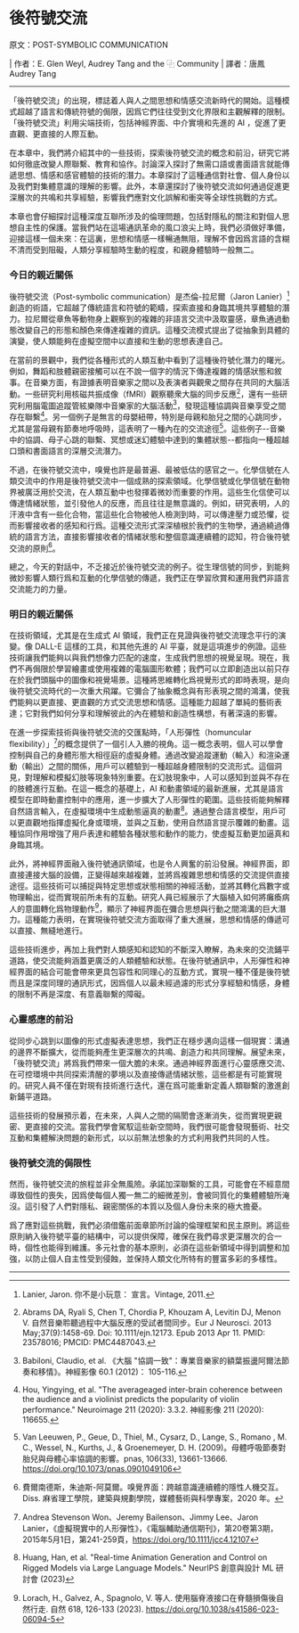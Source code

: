 # 後符號交流

原文：POST-SYMBOLIC COMMUNICATION

| 作者：E. Glen Weyl, Audrey Tang and the ⿻ Community
| 譯者：唐鳳 Audrey Tang

---

「後符號交流」的出現，標誌着人與人之間思想和情感交流新時代的開始。這種模式超越了語言和傳統符號的侷限，因爲它們往往受到文化界限和主觀解釋的限制。「後符號交流」利用尖端技術，包括神經界面、中介實境和先進的 AI ，促進了更直觀、更直接的人際互動。

在本章中，我們將介紹其中的一些技術，探索後符號交流的概念和前沿，研究它將如何徹底改變人際聯繫、教育和協作。討論深入探討了無需口語或書面語言就能傳遞思想、情感和感官體驗的技術的潛力。本章探討了這種通信對社會、個人身份以及我們對集體意識的理解的影響。此外，本章還探討了後符號交流如何通過促進更深層次的共鳴和共享經驗，影響我們應對文化誤解和衝突等全球性挑戰的方式。

本章也會仔細探討這種深度互聯所涉及的倫理問題，包括對隱私的關注和對個人思想自主性的保護。當我們站在這場通訊革命的風口浪尖上時，我們必須做好準備，迎接這樣一個未來：在這裏，思想和情感一樣暢通無阻，理解不會因爲言語的含糊不清而受到阻礙，人類分享經驗時生動的程度，和親身體驗時一般無二。

### 今日的親近關係

後符號交流（Post-symbolic communication）是杰倫-拉尼爾（Jaron Lanier）[^1] 創造的術語，它超越了傳統語言和符號的範疇，探索直接和身臨其境共享體驗的潛力。拉尼爾從章魚等動物身上觀察到的複雜的非語言交流中汲取靈感，章魚通過動態改變自己的形態和顏色來傳達複雜的資訊。這種交流模式提出了從抽象到具體的演變，使人類能夠在虛擬空間中以直接和生動的思想表達自己。

在當前的景觀中，我們從各種形式的人類互動中看到了這種後符號化潛力的曙光。例如，舞蹈和肢體親密接觸可以在不說一個字的情況下傳達複雜的情感狀態和敘事。在音樂方面，有證據表明音樂家之間以及表演者與觀衆之間存在共同的大腦活動。一些研究利用核磁共振成像（fMRI）觀察聽衆大腦的同步反應[^2]，還有一些研究利用腦電圖追蹤管絃樂隊中音樂家的大腦活動[^3]，發現這種協調與音樂享受之間存在聯繫[^4]。另一個例子是無言的母嬰紐帶，特別是母親和胎兒之間的心跳同步，尤其是當母親有節奏地呼吸時，這表明了一種內在的交流途徑[^5]。這些例子--音樂中的協調、母子心跳的聯繫、冥想或迷幻體驗中達到的集體狀態--都指向一種超越口頭和書面語言的深層交流潛力。

不過，在後符號交流中，嗅覺也許是最普遍、最被低估的感官之一。化學信號在人類交流中的作用是後符號交流中一個成熟的探索領域。化學信號或化學信號在動物界被廣泛用於交流，在人類互動中也發揮着微妙而重要的作用。這些生化信使可以傳達情緒狀態，並引發他人的反應，而且往往是無意識的。例如，研究表明，人的汗液中含有一些化合物，當這些化合物被他人檢測到時，可以傳達壓力或恐懼，從而影響接收者的感知和行爲。這種交流形式深深植根於我們的生物學，通過繞過傳統的語言方法，直接影響接收者的情緒狀態和整個意識連續體的認知，符合後符號交流的原則[^6]。

總之，今天的對話中，不乏接近於後符號交流的例子。從生理信號的同步，到能夠微妙影響人類行爲和互動的化學信號的傳遞，我們正在學習欣賞和運用我們非語言交流能力的力量。

### 明日的親近關係

在技術領域，尤其是在生成式 AI 領域，我們正在見證與後符號交流理念平行的演變。像 DALL-E 這樣的工具，和其他先進的 AI 平臺，就是這項進步的例證。這些技術讓我們能夠以與我們想像力匹配的速度，生成我們思想的視覺呈現。現在，我們不再侷限於學習繪畫或使用複雜的電腦圖形軟體；我們可以立即創造出以前只存在於我們頭腦中的圖像和視覺場景。這種將思維轉化爲視覺形式的即時表現，是向後符號交流時代的一次重大飛躍。它彌合了抽象概念與有形表現之間的鴻溝，使我們能夠以更直接、更直觀的方式交流思想和情感。這種能力超越了單純的藝術表達；它對我們如何分享和理解彼此的內在體驗和創造性構想，有著深遠的影響。

在進一步探索技術與後符號交流的交匯點時，「人形彈性（homuncular flexibility）」[^7]的概念提供了一個引人入勝的視角。這一概念表明，個人可以學會控制與自己的身體形態大相徑庭的虛擬身體。通過改變追蹤運動（輸入）和渲染運動（輸出）之間的關係，用戶可以體驗到一種超越身體限制的交流形式。這個洞見，對理解和模擬幻肢等現象特別重要。在幻肢現象中，人可以感知到並與不存在的肢體進行互動。在這一概念的基礎上，AI 和動畫領域的最新進展，尤其是語言模型在即時動畫控制中的應用，進一步擴大了人形彈性的範圍。這些技術能夠解釋自然語言輸入，在虛擬環境中生成動態逼真的動畫[^8]。通過整合語言模型，用戶可以更直觀地指揮虛擬化身或環境，並與之互動，使用自然語言提示覆雜的動畫。這種協同作用增強了用戶表達和體驗各種狀態和動作的能力，使虛擬互動更加逼真和身臨其境。

此外，將神經界面融入後符號通訊領域，也是令人興奮的前沿發展。神經界面，即直接連接大腦的設備，正變得越來越複雜，並將爲複雜思想和情感的交流提供直接途徑。這些技術可以捕捉與特定思想或狀態相關的神經活動，並將其轉化爲數字或物理輸出，從而實現前所未有的互動。研究人員已經展示了大腦植入如何將癱瘓病人的意圖轉化爲物理動作[^9]，顯示了神經界面在彌合思想與行動之間鴻溝的巨大潛力。這種能力表明，在實現後符號交流方面取得了重大進展，思想和情感的傳遞可以直接、無縫地進行。

這些技術進步，再加上我們對人類感知和認知的不斷深入瞭解，為未來的交流鋪平道路，使交流能夠涵蓋更廣泛的人類體驗和狀態。在後符號通訊中，人形彈性和神經界面的結合可能會帶來更具包容性和同理心的互動方式，實現一種不僅是後符號而且是深度同理的通訊形式，因爲個人以最未經過濾的形式分享經驗和情感，身體的限制不再是深度、有意義聯繫的障礙。

### 心靈感應的前沿 

從同步心跳到以圖像的形式虛擬表達思想，我們正在穩步邁向這樣一個現實：溝通的邊界不斷擴大，從而能夠產生更深層次的共鳴、創造力和共同理解。展望未來，「後符號交流」將爲我們帶來一個大膽的未來。通過神經界面進行心靈感應交流、在可控環境中共同探索清醒的夢境以及直接傳遞情緒狀態，這些都是有可能實現的。研究人員不僅在對現有技術進行迭代，還在爲可能重新定義人類聯繫的激進創新鋪平道路。

這些技術的發展預示着，在未來，人與人之間的隔閡會逐漸消失，從而實現更親密、更直接的交流。當我們學會駕馭這些新空間時，我們很可能會發現藝術、社交互動和集體解決問題的新形式，以以前無法想象的方式利用我們共同的人性。

### 後符號交流的侷限性

然而，後符號交流的旅程並非全無風險。承諾加深聯繫的工具，可能會在不經意間導致個性的喪失，因爲使每個人獨一無二的細微差別，會被同質化的集體體驗所淹沒。這引發了人們對隱私、親密關係的本質以及個人身份未來的極大擔憂。

爲了應對這些挑戰，我們必須借鑑前面章節所討論的倫理框架和民主原則。將這些原則納入後符號平臺的結構中，可以提供保障，確保在我們尋求更深層次的合一時，個性也能得到維護。多元社會的基本原則，必須在這些新領域中得到調整和加強，以防止個人自主性受到侵蝕，並保持人類文化所特有的豐富多彩的多樣性。

---

[^1]: Lanier, Jaron. 你不是小玩意： 宣言。Vintage, 2011.

[^2]: Abrams DA, Ryali S, Chen T, Chordia P, Khouzam A, Levitin DJ, Menon V. 自然音樂聆聽過程中大腦反應的受試者間同步。Eur J Neurosci. 2013 May;37(9):1458-69. Doi: 10.1111/ejn.12173. Epub 2013 Apr 11. PMID: 23578016; PMCID: PMC4487043.

[^3]: Babiloni, Claudio, et al. 《大腦 "協調一致"：專業音樂家的額葉振盪阿爾法節奏和移情》。神經影像 60.1 (2012)： 105-116.

[^4]: Hou, Yingying, et al. "The averageaged inter-brain coherence between the audience and a violinist predicts the popularity of violin performance." Neuroimage 211 (2020): 3.3.2. 神經影像 211 (2020): 116655.

[^5]: Van Leeuwen, P., Geue, D., Thiel, M., Cysarz, D., Lange, S., Romano , M. C., Wessel, N., Kurths, J., & Groenemeyer, D. H. (2009)。母體呼吸節奏對胎兒與母體心率協調的影響。pnas, 106(33), 13661-13666. https://doi.org/10.1073/pnas.0901049106

[^6]: 費爾南德斯，朱迪斯-阿莫爾。嗅覺界面：跨越意識連續體的隱性人機交互。Diss. 麻省理工學院，建築與規劃學院，媒體藝術與科學專案，2020 年。

[^7]: Andrea Stevenson Won、Jeremy Bailenson、Jimmy Lee、Jaron Lanier，《虛擬現實中的人形彈性》，《電腦輔助通信期刊》，第20卷第3期，2015年5月1日，第241-259頁，https://doi.org/10.1111/jcc4.12107

[^8]: Huang, Han, et al. "Real-time Animation Generation and Control on Rigged Models via Large Language Models." NeurIPS 創意與設計 ML 研討會 (2023)

[^9]: Lorach, H., Galvez, A., Spagnolo, V. 等人. 使用腦脊液接口在脊髓損傷後自然行走. 自然 618, 126-133 (2023). https://doi.org/10.1038/s41586-023-06094-5
